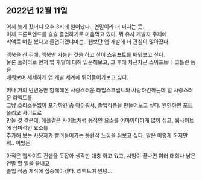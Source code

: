 ## **2022년 12월 11일**

어제 늦게 잤더니 오후 3시에 일어났다.. 연말이라 더 퍼지는 듯.  
이제 프론트엔드를 슬슬 졸업하기로 마음먹고 있다. 뭐 유사 개발자 주제에  
리액트 며칠 썼다고 졸업이겠냐마는.. 웹보단 앱 개발에 더 관심이 많아졌다.  

맥북을 산 김에, 맥북만 가능한 것을 하고 싶어 스위프트를 배워보고 싶다.  
물론 플러터로 먼저 앱 개발에 대해 입문해보고, 그 후에 차근차근 스위프트나 코틀린 등을  
배워보며 세세하게 앱 개발 세계에 뛰어들어가보고 싶다.  

허나 거의 반년동안 함께해온 사랑스러운 타입스크립트와 사랑하긴하는데 덜 사랑스러운 리액트를  
그냥 소리소문없이 포기하긴 좀 아쉬워서, 졸업작품을 만들어보고 싶다. 웬만하면 포트폴리오 사이트로  
만들 것 같은데, 애플같은 사이트처럼 동적인 요소를 어마어마하게 많이 심고, 웹사이트에 심미적인 요소를  
추가해 보는 사용자가 빨려들어가는 몽환적 느낌을 줘보고 싶다. 말은 이렇게 하지만 뭐.. 어쨌든.  

아직은 웹사이트 컨셉을 못잡아 생각만 대충 하고 있고, 시험이 끝나면 여러 대회나 남은 연말 할 일을 끝내고  
졸업 작품 제작에 집중해야겠다. 리액트여 안녕...
